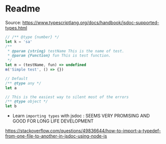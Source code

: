 # Readme

Source: https://www.typescriptlang.org/docs/handbook/jsdoc-supported-types.html

```js
// /** @type {number} */
let k = 'sa'
/**
 * @param {string} testName This is the name of test.
 * @param {Function} fun This is test function.
 */
let m = (testName, fun) => undefined
m('Simple test', () => {})
```

```js
// Default
/** @type any */
let a 

// This is the easiest way to silent most of the errors
/** @type object */
let b
```

- Learn `importing types` with jsdoc : SEEMS VERY PROMISING AND GOOD FOR LONG LIFE DEVELOPMENT

https://stackoverflow.com/questions/49836644/how-to-import-a-typedef-from-one-file-to-another-in-jsdoc-using-node-js
